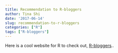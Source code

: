 ```yaml
---
title: Recommendation to R-bloggers
author: Tina Shi
date: '2017-06-14'
slug: recommendation-to-r-bloggers
categories: ["R"]
tags: ["R-bloggers"]
---
```

Here is a cool website for R to check out, [R-bloggers](https://www.r-bloggers.com)..
